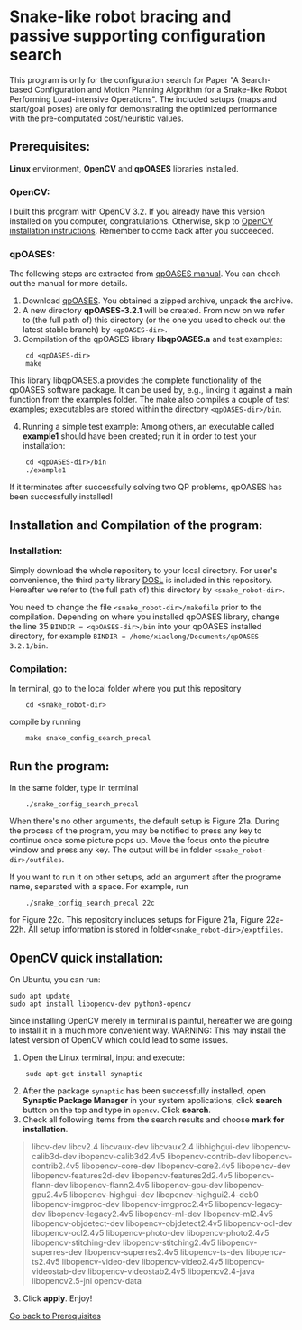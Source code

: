 # Snake-like robot bracing and passive supporting configuration search #
This program is only for the configuration search for Paper "A Search-based Configuration and Motion Planning Algorithm for a Snake-like Robot Performing Load-intensive Operations". The included setups (maps and start/goal poses) are only for demonstrating the optimized performance with the pre-computated cost/heuristic values.

## Prerequisites: ##
**Linux** environment, **OpenCV** and **qpOASES** libraries installed.
### OpenCV:
I built this program with OpenCV 3.2. If you already have this version installed on you computer, congratulations. Otherwise, skip to [OpenCV installation instructions](#opencv-quick-installation). Remember to come back after you succeeded.

### qpOASES:
The following steps are extracted from [qpOASES manual](https://www.coin-or.org/qpOASES/doc/3.2/manual.pdf). You can chech out the manual for more details.
1. Download [qpOASES](https://github.com/coin-or/qpOASES). You obtained a zipped archive, unpack the archive.
2. A new directory **qpOASES-3.2.1** will be created. From now on we refer to (the full path of) this directory (or the one you used to check out the latest stable branch) by `<qpOASES-dir>`. 
3. Compilation of the qpOASES library **libqpOASES.a** and test examples:
```
    cd <qpOASES-dir>
    make
```
This library libqpOASES.a provides the complete functionality of the qpOASES software package. It can be used by, e.g., linking it against a main function from the examples folder. The make also compiles a couple of test examples; executables are stored within the directory `<qpOASES-dir>/bin`.

4. Running a simple test example:
Among others, an executable called **example1** should have been created; run it in order to test your installation:
```
    cd <qpOASES-dir>/bin
    ./example1
```
If it terminates after successfully solving two QP problems, qpOASES has been successfully installed!

## Installation and Compilation of the program: ##
### Installation: ###
Simply download the whole repository to your local directory. For user's convenience, the third party library [DOSL](https://github.com/subh83/DOSL) is included in this repository. Hereafter we refer to (the full path of) this directory by `<snake_robot-dir>`.

You need to change the file `<snake_robot-dir>/makefile` prior to the compilation. Depending on where you installed qpOASES library, change the line 35 `BINDIR = <qpOASES-dir>/bin` into your qpOASES installed directory, for example `BINDIR = /home/xiaolong/Documents/qpOASES-3.2.1/bin`.

### Compilation: ###
In terminal, go to the local folder where you put this repository 
```
    cd <snake_robot-dir>
```
compile by running
```
    make snake_config_search_precal
```

## Run the program: ##
In the same folder, type in terminal
```
    ./snake_config_search_precal
```
When there's no other arguments, the default setup is Figure 21a. During the process of the program, you may be notified to press any key to continue once some picture pops up. Move the focus onto the picutre window and press any key. The output will be in folder `<snake_robot-dir>/outfiles`.

If you want to run it on other setups, add an argument after the programe name, separated with a space. For example, run
```
    ./snake_config_search_precal 22c
```
for Figure 22c. This repository incluces setups for Figure 21a, Figure 22a-22h. All setup information is stored in folder`<snake_robot-dir>/exptfiles`.
## OpenCV quick installation: ##
On Ubuntu, you can run:

```
sudo apt update
sudo apt install libopencv-dev python3-opencv
```

Since installing OpenCV merely in terminal is painful, hereafter we are going to install it in a much more convenient way. WARNING: This may install the latest version of OpenCV which could lead to some issues.

1. Open the Linux terminal, input and execute:
```
    sudo apt-get install synaptic
```
2. After the package `synaptic` has been successfully installed, open **Synaptic Package Manager** in your system applications, click **search** button on the top and type in `opencv`. Click **search**.
3. Check all following items from the search results and choose **mark for installation**.

> libcv-dev
libcv2.4
libcvaux-dev
libcvaux2.4
libhighgui-dev
libopencv-calib3d-dev
ibopencv-calib3d2.4v5
libopencv-contrib-dev
libopencv-contrib2.4v5
libopencv-core-dev
libopencv-core2.4v5
libopencv-dev
libopencv-features2d-dev
libopencv-features2d2.4v5
libopencv-flann-dev
libopencv-flann2.4v5
libopencv-gpu-dev
libopencv-gpu2.4v5
libopencv-highgui-dev
libopencv-highgui2.4-deb0
libopencv-imgproc-dev
libopencv-imgproc2.4v5
libopencv-legacy-dev
libopencv-legacy2.4v5
libopencv-ml-dev
libopencv-ml2.4v5
libopencv-objdetect-dev
libopencv-objdetect2.4v5
libopencv-ocl-dev
libopencv-ocl2.4v5
libopencv-photo-dev
libopencv-photo2.4v5
libopencv-stitching-dev
libopencv-stitching2.4v5
libopencv-superres-dev
libopencv-superres2.4v5
libopencv-ts-dev
libopencv-ts2.4v5
libopencv-video-dev
libopencv-video2.4v5
libopencv-videostab-dev
libopencv-videostab2.4v5
libopencv2.4-java
libopencv2.5-jni
opencv-data
3. Click **apply**. Enjoy!

[Go back to Prerequisites](#opencv)
